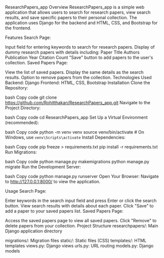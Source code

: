 ResearchPapers_app
Overview
ResearchPapers_app is a simple web application that allows users to search for research papers, view search results, and save specific papers to their personal collection. The application uses Django for the backend and HTML, CSS, and Bootstrap for the frontend.

Features
Search Page:

Input field for entering keywords to search for research papers.
Display of dummy research papers with details including:
Paper Title
Authors
Publication Year
Citation Count
"Save" button to add papers to the user's collection.
Saved Papers Page:

View the list of saved papers.
Display the same details as the search results.
Option to remove papers from the collection.
Technologies Used
Backend: Django
Frontend: HTML, CSS, Bootstrap
Installation
Clone the Repository:

bash
Copy code
git clone https://github.com/Rohitthakan/ResearchPapers_app.git
Navigate to the Project Directory:

bash
Copy code
cd ResearchPapers_app
Set Up a Virtual Environment (recommended):

bash
Copy code
python -m venv venv
source venv/bin/activate  # On Windows, use `venv\Scripts\activate`
Install Dependencies:

bash
Copy code
pip freeze > requirements.txt
pip install -r requirements.txt
Run Migrations:

bash
Copy code
python manage.py makemigrations
python manage.py migrate
Run the Development Server:

bash
Copy code
python manage.py runserver
Open Your Browser: Navigate to http://127.0.0.1:8000/ to view the application.

Usage
Search Page:

Enter keywords in the search input field and press Enter or click the search button.
View search results with details about each paper.
Click "Save" to add a paper to your saved papers list.
Saved Papers Page:

Access the saved papers page to view all saved papers.
Click "Remove" to delete papers from your collection.
Project Structure
researchpapers/: Main Django application directory

migrations/: Migration files
static/: Static files (CSS)
templates/: HTML templates
views.py: Django views
urls.py: URL routing
models.py: Django models
